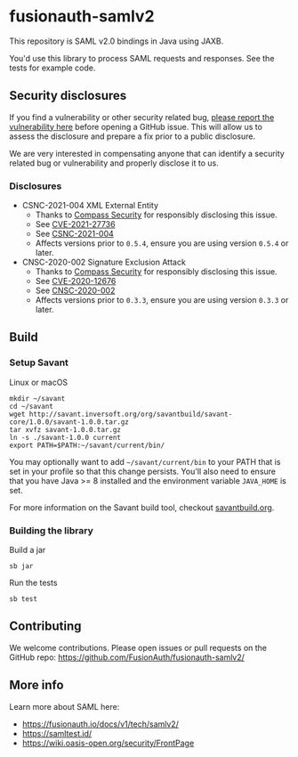 # fusionauth-samlv2

This repository is SAML v2.0 bindings in Java using JAXB.

You'd use this library to process SAML requests and responses. See the tests for example code.

## Security disclosures
If you find a vulnerability or other security related bug, [please report the vulnerability here](https://fusionauth.io/security) before opening a GitHub issue. This will allow us to assess the disclosure and prepare a fix prior to a public disclosure.

We are very interested in compensating anyone that can identify a security related bug or vulnerability and properly disclose it to us.

### Disclosures

- CSNC-2021-004 XML External Entity
  - Thanks to [Compass Security](https://compass-security.com/) for responsibly disclosing this issue.
  - See [CVE-2021-27736](https://cve.mitre.org/cgi-bin/cvename.cgi?name=CVE-2021-27736)
  - See [CSNC-2021-004](https://www.compass-security.com/fileadmin/Research/Advisories/2021-03_CSNC-2021-004_FusionAuth_SAML_Library_XML_External_Entity.txt)
  - Affects versions prior to `0.5.4`, ensure you are using version `0.5.4` or later. 
- CNSC-2020-002 Signature Exclusion Attack
  - Thanks to [Compass Security](https://compass-security.com/) for responsibly disclosing this issue.
  - See [CVE-2020-12676](https://cve.mitre.org/cgi-bin/cvename.cgi?name=CVE-2020-12676)
  - See [CNSC-2020-002](https://compass-security.com/fileadmin/Research/Advisories/2020-06_CSNC-2020-002_FusionAuth_Signature_Exclusion_Attack.txt)
  - Affects versions prior to `0.3.3`, ensure you are using version `0.3.3` or later. 

## Build 

### Setup Savant

Linux or macOS

```
mkdir ~/savant
cd ~/savant
wget http://savant.inversoft.org/org/savantbuild/savant-core/1.0.0/savant-1.0.0.tar.gz
tar xvfz savant-1.0.0.tar.gz
ln -s ./savant-1.0.0 current
export PATH=$PATH:~/savant/current/bin/
```

You may optionally want to add `~/savant/current/bin` to your PATH that is set in your profile so that this change persists. You'll also need to ensure that you have Java >= 8 installed and the environment variable  `JAVA_HOME` is set.

For more information on the Savant build tool, checkout [savantbuild.org](http://savantbuild.org/).

### Building the library

Build a jar

```
sb jar
```

Run the tests

```
sb test
```

## Contributing

We welcome contributions. Please open issues or pull requests on the GitHub repo: https://github.com/FusionAuth/fusionauth-samlv2/ 

## More info

Learn more about SAML here: 

* https://fusionauth.io/docs/v1/tech/samlv2/
* https://samltest.id/
* https://wiki.oasis-open.org/security/FrontPage
